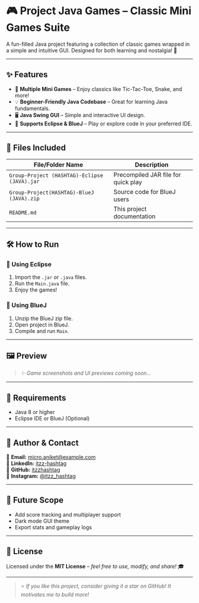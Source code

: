 # 🎮 Project Java Games – Classic Mini Games Suite

A fun-filled Java project featuring a collection of classic games wrapped in a simple and intuitive GUI. Designed for both learning and nostalgia! 🚀

---

## ✨ Features

- 🎲 **Multiple Mini Games** – Enjoy classics like Tic-Tac-Toe, Snake, and more!
- 💡 **Beginner-Friendly Java Codebase** – Great for learning Java fundamentals.
- 🖥️ **Java Swing GUI** – Simple and interactive UI design.
- 🧩 **Supports Eclipse & BlueJ** – Play or explore code in your preferred IDE.

---

## 📁 Files Included

| File/Folder Name                               | Description                          |
|------------------------------------------------|--------------------------------------|
| `Group-Project (HASHTAG)-Eclipse (JAVA).jar`   | Precompiled JAR file for quick play  |
| `Group-Project(HASHTAG)-BlueJ (JAVA).zip`      | Source code for BlueJ users          |
| `README.md`                                    | This project documentation            |

---

## 🛠 How to Run

### 🔹 Using Eclipse
1. Import the `.jar` or `.java` files.
2. Run the `Main.java` file.
3. Enjoy the games!

### 🔹 Using BlueJ
1. Unzip the BlueJ zip file.
2. Open project in BlueJ.
3. Compile and run `Main`.

---

## 🖼 Preview

> _✨ Game screenshots and UI previews coming soon..._

---

## 📌 Requirements

- Java 8 or higher
- Eclipse IDE or BlueJ (Optional)

---

## 👤 Author & Contact

📧 <strong>Email:</strong> <a href="mailto:micro.aniket@gmail.com">micro.aniket@example.com</a><br>
💼 <strong>LinkedIn:</strong> <a href="https://www.linkedin.com/in/itzz-hashtag/">itzz-hashtag</a><br>
🐙 <strong>GitHub:</strong> <a href="https://github.com/itzzhashtag">itzzhashtag</a><br>
📸 <strong>Instagram:</strong> <a href="https://instagram.com/itzz_hashtag">@itzz_hashtag</a>

---

## 🧠 Future Scope

- Add score tracking and multiplayer support
- Dark mode GUI theme
- Export stats and gameplay logs

---

## 📄 License

Licensed under the **MIT License** – _feel free to use, modify, and share!_ 🎓

---

> ⭐ *If you like this project, consider giving it a star on GitHub! It motivates me to build more!*  
